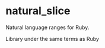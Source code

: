 natural_slice
=============

Natural language ranges for Ruby.

Library under the same terms as Ruby
